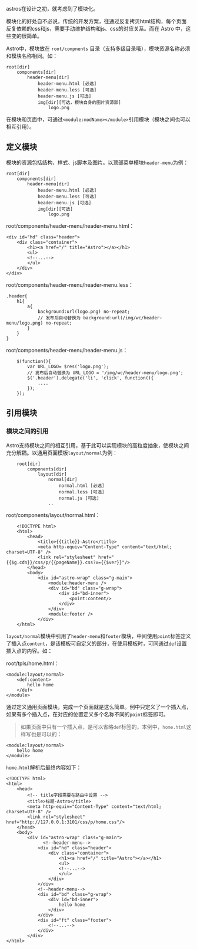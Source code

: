 astros在设计之初，就考虑到了模块化。

模块化的好处自不必说，传统的开发方案，往通过反复拷贝html结构，每个页面反复依赖的css和js，需要手动维护结构和js、css的对应关系。而在 Astro 中，这些变的很简单。


Astro中，模块放在 `root/compnents` 目录（支持多级目录哦），模块资源名称必须和模块名称相同。如：

    root[dir]
        components[dir]
            header-menu[dir]
                header-menu.html [必选]
                header-menu.less [可选]
                header-menu.js [可选]
                img[dir][可选，模块自身的图片资源部]
                    logo.png

在模块和页面中，可通过`<module:modName></module>`引用模块（模块之间也可以相互引用）。

## 定义模块

模块的资源包括结构、样式、js脚本及图片。以顶部菜单模块`header-menu`为例：

    root[dir]
        components[dir]
            header-menu[dir]
                header-menu.html [必选]
                header-menu.less [可选]
                header-menu.js [可选]
                img[dir][可选]
                    logo.png
        
root/components/header-menu/header-menu.html：
    
    <div id="hd" class="header">
        <div class="container">
            <h1><a href="/" title="Astro"></a></h1>
            <ul>
            <!--...-->        
            </ul>
        </div>
    </div>

root/components/header-menu/header-menu.less：
    
    .header{
        h1{
            a{
                background:url(logo.png) no-repeat;
                // 发布后自动替换为 background:url(/img/wc/header-menu/logo.png) no-repeat;
            }
        }
    }

root/components/header-menu/header-menu.js：

```
    $(function(){
        var URL_LOGO= $res('logo.png');
        // 发布后自动替换为 URL_LOGO = '/img/wc/header-menu/logo.png';
        $('.header').delegate('li', 'click', function(){
            ....
        });
    });
```


## 引用模块
### 模块之间的引用
Astro支持模块之间的相互引用，基于此可以实现模块的高粒度抽象，使模块之间充分解耦。以通用页面模板`layout/normal`为例：

```
    root[dir]
        components[dir]
            layout[dir]
                normal[dir]
                    normal.html [必选]
                    normal.less [可选]
                    normal.js [可选]
                ..

```
root/components/layout/normal.html：

```
    <!DOCTYPE html>
    <html>
        <head>
            <title>{{title}}-Astro</title>
            <meta http-equiv="Content-Type" content="text/html; charset=UTF-8" />
            <link rel="stylesheet" href="{{$g.cdn}}/css/p/{{pageName}}.css?v={{$ver}}"/>
        </head>
        <body>
        	<div id="astro-wrap" class="g-main">
                <module:header-menu />
                <div id="bd" class="g-wrap">
                    <div id="bd-inner">
        				<point:content/>
                    </div>
                </div>
                <module:footer />            
            </div>
    </html>
```

`layout/normal`模块中引用了`header-menu`和`footer`模块，中间使用`point`标签定义了插入点`content`，是该模板可自定义的部分，在使用模板时，可同通过`def`设置插入点的内容。如：

root/tpls/home.html：
    
    <module:layout/normal>
        <def:content>
            hello home
        </def>
    </module>

通过定义通用页面模块，完成一个页面就是这么简单。例中只定义了一个插入点，如果有多个插入点，在对应的位置定义多个名称不同的`point`标签即可。

> 如果页面中只有一个插入点，是可以省略`def`标签的，本例中，`home.html`这样写也是可以的：

    <module:layout/normal>
        hello home
    </module>

`home.html`解析后最终内容如下：

    <!DOCTYPE html>
    <html>
        <head>
            <!-- title字段需要在路由中设置 -->
            <title>标题-Astro</title>
            <meta http-equiv="Content-Type" content="text/html; charset=UTF-8" />
            <link rel="stylesheet" href="http://127.0.0.1:3101/css/p/home.css"/>
        </head>
        <body>
        	<div id="astro-wrap" class="g-main">
        	      <!--header-menu-->
                <div id="hd" class="header">
                    <div class="container">
                        <h1><a href="/" title="Astro"></a></h1>
                        <ul>
                        <!--...-->        
                        </ul>
                    </div>
                </div>
                <!--header-menu-->
                <div id="bd" class="g-wrap">
                    <div id="bd-inner">
        				hello home
                    </div>
                </div>
                <div id="ft" class="footer">
                    <!--...-->
                </div>
            </div>
    </html>
    
